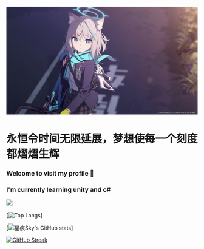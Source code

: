 ![](cover.jpg)

# 永恒令时间无限延展，梦想使每一个刻度都熠熠生辉

### Welcome to visit my profile 👋

### I'm currently learning unity and c#

![](https://komarev.com/ghpvc/?username=StarrySky-skyler&color=blueviolet&style=for-the-badge)

[![Top Langs](https://github-readme-stats.vercel.app/api/top-langs/?username=StarrySky-skyler&layout=compact)]

[![星痕Sky's GitHub stats](https://github-readme-stats.vercel.app/api?username=StarrySky-skyler&count_private=true&show_icons=true&theme=tokyonight)]

[![GitHub Streak](http://github-readme-streak-stats.herokuapp.com?user=StarrySky-skyler&theme=tokyonight)](https://git.io/streak-stats)
